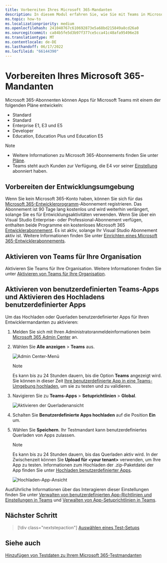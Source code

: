 ```yaml
---
title: Vorbereiten Ihres Microsoft 365-Mandanten
description: In diesem Modul erfahren Sie, wie Sie mit Teams in Microsoft 365 beginnen und Ihre Entwicklungsumgebung erstellen.
ms.topic: how-to
ms.localizationpriority: medium
ms.openlocfilehash: 241040767c610692873e5a68bd215849a8cd26a0
ms.sourcegitcommit: ca84b5fe5d3b97f377ce5cca41c48afa95496e28
ms.translationtype: MT
ms.contentlocale: de-DE
ms.lasthandoff: 06/17/2022
ms.locfileid: "66144390"
---
```

# <a name="prepare-your-microsoft-365-tenant"></a>Vorbereiten Ihres Microsoft 365-Mandanten

Microsoft 365-Abonnenten können Apps für Microsoft Teams mit einem der folgenden Pläne entwickeln:

* Standard
* Standard
* Enterprise E1, E3 und E5
* Developer
* Education, Education Plus und Education E5

> [!NOTE]
>
> * Weitere Informationen zu Microsoft 365-Abonnements finden Sie unter [Pläne](https://products.office.com/business/compare-more-office-365-for-business-plans).
> * Teams steht auch Kunden zur Verfügung, die E4 vor seiner [Einstellung](https://support.office.com//article/important-information-for-office-365-enterprise-e4-customers-f9572348-43a2-43fa-a3d8-3b6c9c042147) abonniert haben.

## <a name="create-your-development-environment"></a>Vorbereiten der Entwicklungsumgebung

Wenn Sie kein Microsoft 365-Konto haben, können Sie sich für das [Microsoft 365-Entwicklerprogramm](https://developer.microsoft.com/microsoft-365/dev-program)-Abonnement registrieren. Das Abonnement ist 90 Tage lang kostenlos und wird weiterhin verlängert, solange Sie es für Entwicklungsaktivitäten verwenden. Wenn Sie über ein Visual Studio Enterprise- oder Professional-Abonnement verfügen, enthalten beide Programme ein kostenloses Microsoft 365 [Entwicklerabonnement](https://aka.ms/MyVisualStudioBenefits). Es ist aktiv, solange Ihr Visual Studio Abonnement aktiv ist. Weitere Informationen finden Sie unter [Einrichten eines Microsoft 365-Entwicklerabonnements](/office/developer-program/office-365-developer-program-get-started).

## <a name="enable-teams-for-your-organization"></a>Aktivieren von Teams für Ihre Organisation

Aktivieren Sie Teams für Ihre Organisation. Weitere Informationen finden Sie unter [Aktivieren von Teams für Ihre Organisation](/microsoftteams/enable-features-office-365).

## <a name="enable-custom-teams-apps-and-turn-on-custom-app-uploading"></a>Aktivieren von benutzerdefinierten Teams-Apps und Aktivieren des Hochladens benutzerdefinierter Apps

Um das Hochladen oder Querladen benutzerdefinierter Apps für Ihren Entwicklermandanten zu aktivieren:

1. Melden Sie sich mit Ihren Administratoranmeldeinformationen beim [Microsoft 365 Admin Center](https://admin.microsoft.com/Adminportal/Home?source=applauncher#/homepage#/) an.

2. Wählen Sie **Alle anzeigen** > **Teams** aus.

    ![Admin Center-Menü](~/assets/images/prepare-test-tenant/admin-center.png)

    > [!Note]
    > Es kann bis zu 24 Stunden dauern, bis die Option **Teams** angezeigt wird. Sie können in dieser Zeit [Ihre benutzerdefinierte App in eine Teams-Umgebung hochladen](/microsoftteams/upload-custom-apps#validate), um sie zu testen und zu validieren.

3. Navigieren Sie zu **Teams-Apps** > **Setuprichtlinien** > **Global**.

   ![Aktivieren der Querladenansicht](~/assets/images/prepare-test-tenant/turn-on-sideload.png)

4. Schalten Sie **Benutzerdefinierte Apps hochladen** auf die Position **Ein** um.

5. Wählen Sie **Speichern**. Ihr Testmandant kann benutzerdefiniertes Querladen von Apps zulassen.

    > [!Note]
    > Es kann bis zu 24 Stunden dauern, bis das Querladen aktiv wird. In der Zwischenzeit können Sie **Upload für \<your tenant>** verwenden, um Ihre App zu testen. Informationen zum Hochladen der .zip-Paketdatei der App finden Sie unter [Hochladen benutzerdefinierter Apps](/microsoftteams/upload-custom-apps#upload).

    ![Hochladen-App-Ansicht](~/assets/images/prepare-test-tenant/upload-for-contoso.png)

Ausführliche Informationen über das Interagieren dieser Einstellungen finden Sie unter [Verwalten von benutzerdefinierten App-Richtlinien und Einstellungen in Teams](/microsoftteams/teams-custom-app-policies-and-settings) und [Verwalten von App-Setuprichtlinien in Teams](/microsoftteams/teams-app-setup-policies).

## <a name="next-step"></a>Nächster Schritt

> [!div class="nextstepaction"]
> [Auswählen eines Test-Setups](~/concepts/build-and-test/debug.md)

## <a name="see-also"></a>Siehe auch

[Hinzufügen von Testdaten zu Ihrem Microsoft 365-Testmandanten](~/concepts/build-and-test/test-data.md)
